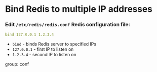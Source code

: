 # Bind Redis to multiple IP addresses

### Edit `/etc/redis/redis.conf` Redis configuration file:

```yaml
bind 127.0.0.1 1.2.3.4
```

- `bind` - binds Redis server to specified IPs
- `127.0.0.1` - first IP to listen on
- `1.2.3.4` - second IP to listen on

group: conf


